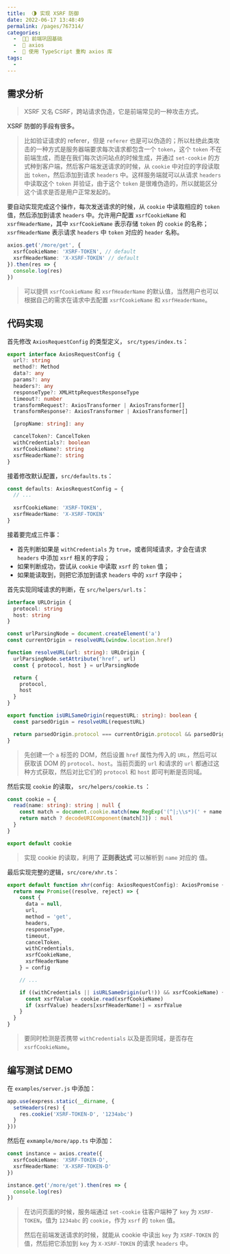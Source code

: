 ```yaml
---
title:  🌗 实现 XSRF 防御
date: 2022-06-17 13:48:49
permalink: /pages/767314/
categories:
  -  🚶🏻 前端巩固基础
  -  🚟 axios
  -  💽 使用 TypeScript 重构 axios 库
tags:
  - 
---
```

## 需求分析

> XSRF 又名 CSRF，跨站请求伪造，它是前端常见的一种攻击方式。

XSRF 防御的手段有很多。

> 比如验证请求的 referer，但是 `referer` 也是可以伪造的；所以杜绝此类攻击的一种方式是服务器端要求每次请求都包含一个 `token`，这个 `token` 不在前端生成，而是在我们每次访问站点的时候生成，并通过 `set-cookie` 的方式种到客户端，然后客户端发送请求的时候，从 `cookie` 中对应的字段读取出 `token`，然后添加到请求 `headers` 中。这样服务端就可以从请求 `headers` 中读取这个 `token` 并验证，由于这个 `token` 是很难伪造的，所以就能区分这个请求是否是用户正常发起的。

要自动实现完成这个操作，每次发送请求的时候，从 `cookie` 中读取相应的 `token` 值，然后添加到请求 `headers` 中。允许用户配置 `xsrfCookieName` 和 `xsrfHeaderName`，其中 `xsrfCookieName` 表示存储 `token` 的 `cookie` 的名称； `xsrfHeaderName` 表示请求 `headers` 中 `token` 对应的 `header` 名称。

```typescript
axios.get('/more/get', {
  xsrfCookieName: 'XSRF-TOKEN', // default
  xsrfHeaderName: 'X-XSRF-TOKEN' // default
}).then(res => {
  console.log(res)
})
```

> 可以提供 `xsrfCookieName` 和 `xsrfHeaderName` 的默认值，当然用户也可以根据自己的需求在请求中去配置 `xsrfCookieName` 和 `xsrfHeaderName`。



## 代码实现

首先修改 `AxiosRequestConfig` 的类型定义， `src/types/index.ts`：

```typescript
export interface AxiosRequestConfig {
  url?: string
  method?: Method
  data?: any
  params?: any
  headers?: any
  responseType?: XMLHttpRequestResponseType
  timeout?: number
  transformRequest?: AxiosTransformer | AxiosTransformer[]
  transformResponse?: AxiosTransformer | AxiosTransformer[]

  [propName: string]: any

  cancelToken?: CancelToken
  withCredentials?: boolean
  xsrfCookieName?: string
  xsrfHeaderName?: string
}
```



接着修改默认配置，`src/defaults.ts`：

```typescript
const defaults: AxiosRequestConfig = {
  // ...
  
  xsrfCookieName: 'XSRF-TOKEN',
  xsrfHeaderName: 'X-XSRF-TOKEN'
}
```



接着要完成三件事：

+ 首先判断如果是 `withCredentials` 为 `true`，或者同域请求，才会在请求 `headers` 中添加 `xsrf` 相关的字段；
+ 如果判断成功，尝试从 `cookie` 中读取 `xsrf` 的 `token` 值；
+ 如果能读取到，则把它添加到请求 `headers` 中的 `xsrf` 字段中；



首先实现同域请求的判断，在 `src/helpers/url.ts`：

```typescript
interface URLOrigin {
  protocol: string
  host: string
}

const urlParsingNode = document.createElement('a')
const currentOrigin = resolveURL(window.location.href)

function resolveURL(url: string): URLOrigin {
  urlParsingNode.setAttribute('href', url)
  const { protocol, host } = urlParsingNode

  return {
    protocol,
    host
  }
}

export function isURLSameOrigin(requestURL: string): boolean {
  const parsedOrigin = resolveURL(requestURL)

  return parsedOrigin.protocol === currentOrigin.protocol && parsedOrigin.host === currentOrigin.host
}
```

> 先创建一个 `a` 标签的 DOM，然后设置 `href` 属性为传入的 `URL`，然后可以获取该 DOM 的 `protocol`、`host`。当前页面的 `url` 和请求的 `url` 都通过这种方式获取，然后对比它们的 `protocol` 和 `host` 即可判断是否同域。



然后实现 `cookie` 的读取， `src/helpers/cookie.ts` ：

```typescript
const cookie = {
  read(name: string): string | null {
    const match = document.cookie.match(new RegExp('(^|;\\s*)(' + name + ')=([^;]*)'))
    return match ? decodeURIComponent(match[3]) : null
  }
}

export default cookie
```

> 实现 cookie 的读取，利用了 **正则表达式** 可以解析到 `name` 对应的 值。



最后实现完整的逻辑，`src/core/xhr.ts`：

```typescript
export default function xhr(config: AxiosRequestConfig): AxiosPromise {
  return new Promise((resolve, reject) => {
    const {
      data = null,
      url,
      method = 'get',
      headers,
      responseType,
      timeout,
      cancelToken,
      withCredentials,
      xsrfCookieName,
      xsrfHeaderName
    } = config

  	// ...

    if ((withCredentials || isURLSameOrigin(url!)) && xsrfCookieName) {
      const xsrfValue = cookie.read(xsrfCookieName)
      if (xsrfValue) headers[xsrfHeaderName!] = xsrfValue
    }
  }
}
```

> 要同时检测是否携带 `withCredentials` 以及是否同域，是否存在 `xsrfCookieName`。



## 编写测试 DEMO

在 `examples/server.js` 中添加：

```js
app.use(express.static(__dirname, {
  setHeaders(res) {
    res.cookie('XSRF-TOKEN-D', '1234abc')
  }
}))
```



然后在 `exmample/more/app.ts` 中添加：

```typescript
const instance = axios.create({
  xsrfCookieName: 'XSRF-TOKEN-D',
  xsrfHeaderName: 'X-XSRF-TOKEN-D'
})

instance.get('/more/get').then(res => {
  console.log(res)
})
```

> 在访问页面的时候，服务端通过 `set-cookie` 往客户端种了 `key` 为 `XSRF-TOKEN`，值为 `1234abc` 的 `cookie`，作为 `xsrf` 的 `token` 值。
>
> 然后在前端发送请求的时候，就能从 cookie 中读出 `key` 为 `XSRF-TOKEN` 的值，然后把它添加到 `key` 为 `X-XSRF-TOKEN` 的请求 `headers` 中。